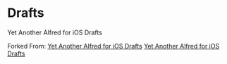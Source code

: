 # Drafts

Yet Another Alfred for iOS Drafts

Forked From:
[Yet Another Alfred for iOS Drafts](https://gist.github.com/soffchen/5989f7ef4c0cef9f7a4e29254f3fa0e2)
[Yet Another Alfred for iOS Drafts](https://gist.github.com/soffchen/5989f7ef4c0cef9f7a4e29254f3fa0e2)
